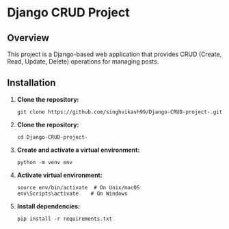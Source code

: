 # Django CRUD Project

## Overview

This project is a Django-based web application that provides CRUD (Create, Read, Update, Delete) operations for managing posts.

## Installation

1. **Clone the repository:**
   ```terminal
   git clone https://github.com/singhvikash99/Django-CRUD-project-.git

2. **Clone the repository:**
   ```terminal
   cd Django-CRUD-project-

3. **Create and activate a virtual environment:**
   ```terminal
   python -m venv env

4. **Activate virtual environment:**
   ```terminal
   source env/bin/activate  # On Unix/macOS
   env\Scripts\activate    # On Windows

5. **Install dependencies:**
   ```terminal
   pip install -r requirements.txt
